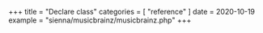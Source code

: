 +++
title = "Declare class"
categories = [ "reference" ]
date = 2020-10-19
example = "sienna/musicbrainz/musicbrainz.php"
+++
